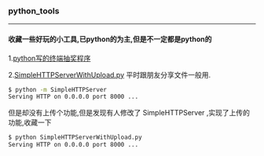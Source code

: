 ### python_tools 

-------------------- 

#### 收藏一些好玩的小工具,已python的为主,但是不一定都是python的 

1.[python写的终端抽奖程序](./python写的终端抽奖程序)

2.[SimpleHTTPServerWithUpload.py](./SimpleHTTPServerWithUpload.py) 平时跟朋友分享文件一般用. 
```bash
$ python -m SimpleHTTPServer  
Serving HTTP on 0.0.0.0 port 8000 ...
```
但是却没有上传个功能,但是发现有人修改了 SimpleHTTPServer ,实现了上传的功能,收藏一下  
  ```bash
$ python SimpleHTTPServerWithUpload.py 
Serving HTTP on 0.0.0.0 port 8000 ...


  ```
